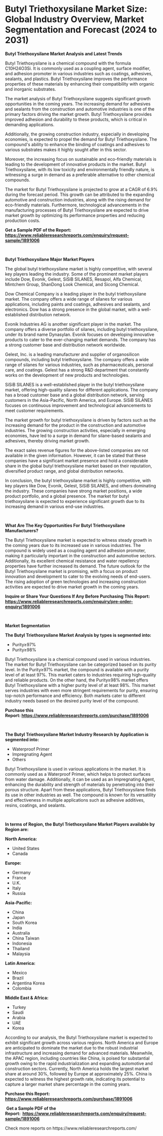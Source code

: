 <p><h1>Butyl Triethoxysilane Market Size: Global Industry Overview, Market Segmentation and Forecast (2024 to 2031)</h1></p><p><strong>Butyl Triethoxysilane Market Analysis and Latest Trends</strong></p>
<p><p>Butyl Triethoxysilane is a chemical compound with the formula C10H24O3Si. It is commonly used as a coupling agent, surface modifier, and adhesion promoter in various industries such as coatings, adhesives, sealants, and plastics. Butyl Triethoxysilane improves the performance properties of these materials by enhancing their compatibility with organic and inorganic substrates.</p><p>The market analysis of Butyl Triethoxysilane suggests significant growth opportunities in the coming years. The increasing demand for adhesives and sealants from the construction and automotive industries is one of the primary factors driving the market growth. Butyl Triethoxysilane provides improved adhesion and durability to these products, which is critical in demanding applications.</p><p>Additionally, the growing construction industry, especially in developing economies, is expected to propel the demand for Butyl Triethoxysilane. The compound's ability to enhance the binding of coatings and adhesives to various substrates makes it highly sought after in this sector.</p><p>Moreover, the increasing focus on sustainable and eco-friendly materials is leading to the development of innovative products in the market. Butyl Triethoxysilane, with its low toxicity and environmentally friendly nature, is witnessing a surge in demand as a preferable alternative to other chemical compounds.</p><p>The market for Butyl Triethoxysilane is projected to grow at a CAGR of 6.9% during the forecast period. This growth can be attributed to the expanding automotive and construction industries, along with the rising demand for eco-friendly materials. Furthermore, technological advancements in the manufacturing processes of Butyl Triethoxysilane are expected to drive market growth by optimizing its performance properties and reducing production costs.</p></p>
<p><strong>Get a Sample PDF of the Report:&nbsp; <a href="https://www.reliableresearchreports.com/enquiry/request-sample/1891006">https://www.reliableresearchreports.com/enquiry/request-sample/1891006</a></strong></p>
<p>&nbsp;</p>
<p><strong>Butyl Triethoxysilane Major Market Players</strong></p>
<p><p>The global butyl triethoxysilane market is highly competitive, with several key players leading the industry. Some of the prominent market players include Dow, Evonik, Gelest, SiSiB SILANES, Resapol, Alfa Chemical, Mintchem Group, ShanDong Look Chemical, and Sicong Chemical.</p><p>Dow Chemical Company is a leading player in the butyl triethoxysilane market. The company offers a wide range of silanes for various applications, including paints and coatings, adhesives and sealants, and electronics. Dow has a strong presence in the global market, with a well-established distribution network.</p><p>Evonik Industries AG is another significant player in the market. The company offers a diverse portfolio of silanes, including butyl triethoxysilane, under its brand name Dynasylan. Evonik focuses on developing innovative products to cater to the ever-changing market demands. The company has a strong customer base and distribution network worldwide.</p><p>Gelest, Inc. is a leading manufacturer and supplier of organosilicon compounds, including butyl triethoxysilane. The company offers a wide range of silanes for various industries, such as pharmaceuticals, personal care, and coatings. Gelest has a strong R&D department that constantly works on the development of new products and technologies.</p><p>SiSiB SILANES is a well-established player in the butyl triethoxysilane market, offering high-quality silanes for different applications. The company has a broad customer base and a global distribution network, serving customers in the Asia-Pacific, North America, and Europe. SiSiB SILANES focuses on continuous improvement and technological advancements to meet customer requirements.</p><p>The market growth for butyl triethoxysilane is driven by factors such as the increasing demand for the product in the construction and automotive industries. The growing construction activities, especially in emerging economies, have led to a surge in demand for silane-based sealants and adhesives, thereby driving market growth.</p><p>The exact sales revenue figures for the above-listed companies are not available in the given information. However, it can be stated that these companies have a significant market presence and hold a considerable share in the global butyl triethoxysilane market based on their reputation, diversified product range, and global distribution networks.</p><p>In conclusion, the butyl triethoxysilane market is highly competitive, with key players like Dow, Evonik, Gelest, SiSiB SILANES, and others dominating the industry. These companies have strong market positions, a wide product portfolio, and a global presence. The market for butyl triethoxysilane is expected to experience significant growth due to its increasing demand in various end-use industries.</p></p>
<p>&nbsp;</p>
<p><strong>What Are The Key Opportunities For Butyl Triethoxysilane Manufacturers?</strong></p>
<p><p>The Butyl Triethoxysilane market is expected to witness steady growth in the coming years due to its increased use in various industries. The compound is widely used as a coupling agent and adhesion promoter, making it particularly important in the construction and automotive sectors. Additionally, its excellent chemical resistance and water repellency properties have further increased its demand. The future outlook for the Butyl Triethoxysilane market is promising, with a focus on product innovation and development to cater to the evolving needs of end-users. The rising adoption of green technologies and increasing construction activities are expected to drive market growth in the coming years.</p></p>
<p><strong>Inquire or Share Your Questions If Any Before Purchasing This Report: <a href="https://www.reliableresearchreports.com/enquiry/pre-order-enquiry/1891006">https://www.reliableresearchreports.com/enquiry/pre-order-enquiry/1891006</a></strong></p>
<p>&nbsp;</p>
<p><strong>Market Segmentation</strong></p>
<p><strong>The Butyl Triethoxysilane Market Analysis by types is segmented into:</strong></p>
<p><ul><li>Purity≥97%</li><li>Purity≥98%</li></ul></p>
<p><p>Butyl Triethoxysilane is a chemical compound used in various industries. The market for Butyl Triethoxysilane can be categorized based on its purity level. In the Purity≥97% market, the compound is available with a purity level of at least 97%. This market caters to industries requiring high-quality and reliable products. On the other hand, the Purity≥98% market offers Butyl Triethoxysilane with a higher purity level of at least 98%. This market serves industries with even more stringent requirements for purity, ensuring top-notch performance and efficiency. Both markets cater to different industry needs based on the desired purity level of the compound.</p></p>
<p><strong>Purchase this Report:&nbsp;<a href="https://www.reliableresearchreports.com/purchase/1891006">https://www.reliableresearchreports.com/purchase/1891006</a></strong></p>
<p>&nbsp;</p>
<p><strong>The Butyl Triethoxysilane Market Industry Research by Application is segmented into:</strong></p>
<p><ul><li>Waterproof Primer</li><li>Impregnating Agent</li><li>Others</li></ul></p>
<p><p>Butyl Triethoxysilane is used in various applications in the market. It is commonly used as a Waterproof Primer, which helps to protect surfaces from water damage. Additionally, it can be used as an Impregnating Agent, enhancing the durability and strength of materials by penetrating into their porous structure. Apart from these applications, Butyl Triethoxysilane finds its use in other industries as well. The compound is known for its versatility and effectiveness in multiple applications such as adhesive additives, resins, coatings, and sealants.</p></p>
<p>&nbsp;</p>
<p><strong>In terms of Region, the Butyl Triethoxysilane Market Players available by Region are:</strong></p>
<p>
    <p> <strong> North America: </strong>
        <ul>
            <li>United States</li>
            <li>Canada</li>
        </ul>
        </p> 
    <p> <strong> Europe: </strong>
        <ul>
            <li>Germany</li>
            <li>France</li>
            <li>U.K.</li>
            <li>Italy</li>
            <li>Russia</li>
        </ul>
        </p> 
    <p> <strong> Asia-Pacific: </strong>
        <ul>
            <li>China</li>
            <li>Japan</li>
            <li>South Korea</li>
            <li>India</li>
            <li>Australia</li>
            <li>China Taiwan</li>
            <li>Indonesia</li>
            <li>Thailand</li>
            <li>Malaysia</li>
        </ul>
        </p> 
    <p> <strong> Latin America: </strong>
        <ul>
            <li>Mexico</li>
            <li>Brazil</li>
            <li>Argentina Korea</li>
            <li>Colombia</li>
        </ul>
        </p> 
    <p> <strong> Middle East & Africa: </strong>
        <ul>
            <li>Turkey</li>
            <li>Saudi</li>
            <li>Arabia</li>
            <li>UAE</li>
            <li>Korea</li>
        </ul>
    </p>
    </p>
<p><p>According to our analysis, the Butyl Triethoxysilane market is expected to exhibit significant growth across various regions. North America and Europe are anticipated to dominate the market due to the robust industrial infrastructure and increasing demand for advanced materials. Meanwhile, the APAC region, including countries like China, is poised for substantial growth owing to the rapid industrialization and expanding automotive and construction sectors. Currently, North America holds the largest market share at around 30%, followed by Europe at approximately 25%. China is expected to witness the highest growth rate, indicating its potential to capture a larger market share percentage in the coming years.</p></p>
<p><strong>Purchase this Report: <a href="https://www.reliableresearchreports.com/purchase/1891006">https://www.reliableresearchreports.com/purchase/1891006</a></strong></p>
<p>&nbsp;<strong>Get a Sample PDF of the Report:&nbsp;&nbsp;<a href="https://www.reliableresearchreports.com/enquiry/request-sample/1891006">https://www.reliableresearchreports.com/enquiry/request-sample/1891006</a></strong></p>
<p><strong></strong></p>
<p>Check more reports on https://www.reliableresearchreports.com/</p>
